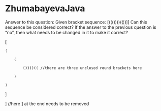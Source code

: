 # ZhumabayevaJava
Answer to this question:
Given bracket sequence: [((())()(())]]
Can this sequence be considered correct?
If the answer to the previous question is “no”, then what needs to be changed in it to make it correct?


[

    (

        (

            ())()(( //there are three unclosed round brackets here

        )

    )

]

] //here ] at the end needs to be removed
